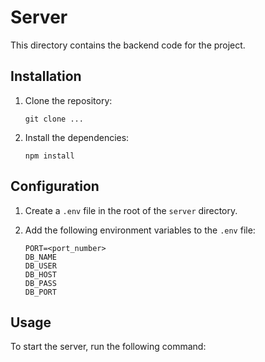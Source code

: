 # Server

This directory contains the backend code for the project.

## Installation

1. Clone the repository:

    ```shell
    git clone ...
    ```

2. Install the dependencies:

    ```shell
    npm install
    ```

## Configuration

1. Create a `.env` file in the root of the `server` directory.

2. Add the following environment variables to the `.env` file:

    ```plaintext
    PORT=<port_number>
    DB_NAME
    DB_USER
    DB_HOST
    DB_PASS
    DB_PORT
    ```

## Usage

To start the server, run the following command:
